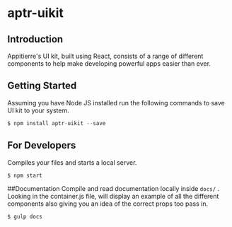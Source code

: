 # aptr-uikit

## Introduction

Appitierre's UI kit, built using React, consists of a range of different components to help make developing powerful apps easier than ever. 

## Getting Started
Assuming you have Node JS installed run the following commands to save UI kit to your system.

```javascript
$ npm install aptr-uikit --save
```

## For Developers
Compiles your files and starts a local server.  
```
$ npm start
```
##Documentation
Compile and read documentation locally inside ```docs/``` . Looking in the container.js file, will display an example of all the different components also giving you an idea of the correct props too pass in.
```
$ gulp docs
```